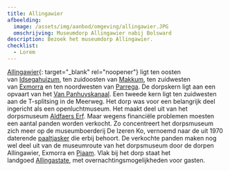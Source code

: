 ```yaml
---
title: Allingawier
afbeelding:
  image: /assets/img/aanbod/omgeving/allingawier.JPG
  omschrijving: Museumdorp Allingawier nabij Bolsward
description: Bezoek het museumdorp Allingawier.
checklist:
  - Lorem
---
```


[Allingawier](https://nl.wikipedia.org/wiki/Allingawier){: target="_blank" rel="noopener"}&nbsp;ligt ten oosten van&nbsp;[Idsegahuizum](https://nl.wikipedia.org/wiki/Idsegahuizum), ten zuidoosten van&nbsp;[Makkum](https://nl.wikipedia.org/wiki/Makkum_&#40;dorp&#41;), ten zuidwesten van&nbsp;[Exmorra](https://nl.wikipedia.org/wiki/Exmorra)&nbsp;en ten noordwesten van&nbsp;[Parrega](https://nl.wikipedia.org/wiki/Parrega). De dorpskern ligt aan een opvaart van het&nbsp;[Van Panhuyskanaal](https://nl.wikipedia.org/wiki/Van_Panhuyskanaal). Een tweede kern ligt ten zuidwesten aan de T-splitsing in de Meerweg. Het dorp was voor een belangrijk deel ingericht als een openluchtmuseum. Het maakt deel uit van het dorpsmuseum&nbsp;[Aldfaers Erf](https://nl.wikipedia.org/wiki/Aldfaers_Erf). Maar wegens financiële problemen moesten een aantal panden worden verkocht. Zo concentreert het dorpsmuseum zich meer op de museumboerderij De Izeren Ko, vernoemd naar de uit 1970 daterende&nbsp;[paaltjasker](https://nl.wikipedia.org/wiki/Tjasker)&nbsp;die erbij behoort. De verkochte panden maken nog wel deel uit van de museumroute van het dorpsmuseum door de dorpen Allingawier, Exmorra en&nbsp;[Piaam](https://nl.wikipedia.org/wiki/Piaam). Vlak bij het dorp staat het landgoed&nbsp;[Allingastate](https://nl.wikipedia.org/w/index.php?title=Allingastate&action=edit&redlink=1), met overnachtingsmogelijkheden voor gasten.&nbsp;

## &nbsp;
